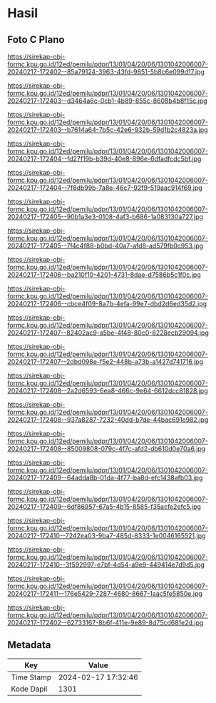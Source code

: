 # Hasil

## Foto C Plano

https://sirekap-obj-formc.kpu.go.id/12ed/pemilu/pdpr/13/01/04/20/06/1301042006007-20240217-172402--85a79124-3963-43fd-9851-5b8c6e099d17.jpg

https://sirekap-obj-formc.kpu.go.id/12ed/pemilu/pdpr/13/01/04/20/06/1301042006007-20240217-172403--d3464a6c-0cb1-4b89-855c-8608b4b8f15c.jpg

https://sirekap-obj-formc.kpu.go.id/12ed/pemilu/pdpr/13/01/04/20/06/1301042006007-20240217-172403--b7614a64-7b5c-42e6-932b-59d1b2c4823a.jpg

https://sirekap-obj-formc.kpu.go.id/12ed/pemilu/pdpr/13/01/04/20/06/1301042006007-20240217-172404--fd27f19b-b39d-40e8-896e-6dfadfcdc5bf.jpg

https://sirekap-obj-formc.kpu.go.id/12ed/pemilu/pdpr/13/01/04/20/06/1301042006007-20240217-172404--7f8db99b-7a8e-46c7-92f9-519aac914f69.jpg

https://sirekap-obj-formc.kpu.go.id/12ed/pemilu/pdpr/13/01/04/20/06/1301042006007-20240217-172405--90b1a3e3-0108-4af3-b686-1a083130a727.jpg

https://sirekap-obj-formc.kpu.go.id/12ed/pemilu/pdpr/13/01/04/20/06/1301042006007-20240217-172405--7f4c4f88-b0bd-40a7-afd8-ad579fb0c953.jpg

https://sirekap-obj-formc.kpu.go.id/12ed/pemilu/pdpr/13/01/04/20/06/1301042006007-20240217-172406--ba210f10-4201-4731-8dae-d7586b5c1f0c.jpg

https://sirekap-obj-formc.kpu.go.id/12ed/pemilu/pdpr/13/01/04/20/06/1301042006007-20240217-172406--cbce4f09-8a7b-4efa-99e7-dbd2d6ed35d2.jpg

https://sirekap-obj-formc.kpu.go.id/12ed/pemilu/pdpr/13/01/04/20/06/1301042006007-20240217-172407--82402ac9-a5be-4f48-80c0-8228ecb29094.jpg

https://sirekap-obj-formc.kpu.go.id/12ed/pemilu/pdpr/13/01/04/20/06/1301042006007-20240217-172407--2dbd098e-f5e2-448b-a73b-a1427d741716.jpg

https://sirekap-obj-formc.kpu.go.id/12ed/pemilu/pdpr/13/01/04/20/06/1301042006007-20240217-172408--2a2d6593-6ea8-466c-9e64-6612dcc81828.jpg

https://sirekap-obj-formc.kpu.go.id/12ed/pemilu/pdpr/13/01/04/20/06/1301042006007-20240217-172408--937a8287-7232-40dd-b7de-44bac691e982.jpg

https://sirekap-obj-formc.kpu.go.id/12ed/pemilu/pdpr/13/01/04/20/06/1301042006007-20240217-172408--85009808-079c-4f7c-afd2-db610d0e70a6.jpg

https://sirekap-obj-formc.kpu.go.id/12ed/pemilu/pdpr/13/01/04/20/06/1301042006007-20240217-172409--64adda8b-01da-4f77-ba8d-efc1438afb03.jpg

https://sirekap-obj-formc.kpu.go.id/12ed/pemilu/pdpr/13/01/04/20/06/1301042006007-20240217-172409--6df86957-67a5-4b15-8585-f35acfe2efc5.jpg

https://sirekap-obj-formc.kpu.go.id/12ed/pemilu/pdpr/13/01/04/20/06/1301042006007-20240217-172410--7242ea03-9ba7-485d-8333-1e0046165521.jpg

https://sirekap-obj-formc.kpu.go.id/12ed/pemilu/pdpr/13/01/04/20/06/1301042006007-20240217-172410--3f592997-e7bf-4d54-a9e9-449414e7d9d5.jpg

https://sirekap-obj-formc.kpu.go.id/12ed/pemilu/pdpr/13/01/04/20/06/1301042006007-20240217-172411--176e5429-7287-4680-8667-1aac5fe5850e.jpg

https://sirekap-obj-formc.kpu.go.id/12ed/pemilu/pdpr/13/01/04/20/06/1301042006007-20240217-172402--62733167-8b6f-411e-9e89-8d75cd681e2d.jpg


## Metadata

| Key        | Value               |
| ---------- | ------------------- |
| Time Stamp | 2024-02-17 17:32:46 |
| Kode Dapil | 1301                |



